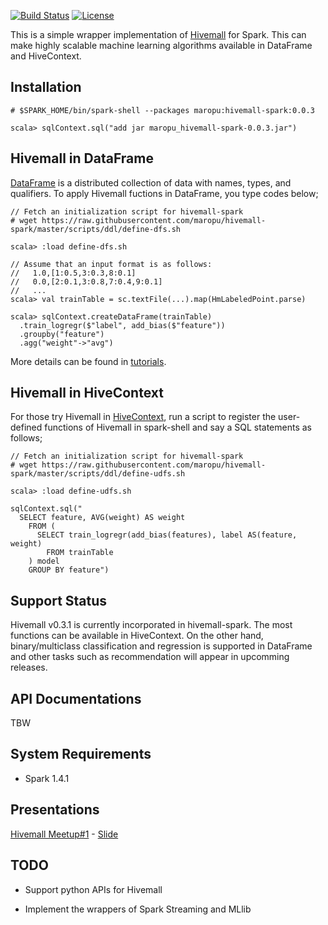 [![Build Status](https://travis-ci.org/maropu/hivemall-spark.svg?branch=master)](https://travis-ci.org/maropu/hivemall-spark)
[![License](http://img.shields.io/:license-Apache_v2-blue.svg)](https://github.com/maropu/hivemall-spark/blob/master/LICENSE)

This is a simple wrapper implementation of [Hivemall](https://github.com/myui/hivemall/) for Spark.
This can make highly scalable machine learning algorithms available in DataFrame and HiveContext.

Installation
--------------------

```
# $SPARK_HOME/bin/spark-shell --packages maropu:hivemall-spark:0.0.3

scala> sqlContext.sql("add jar maropu_hivemall-spark-0.0.3.jar")
```

Hivemall in DataFrame
--------------------
[DataFrame](https://spark.apache.org/docs/latest/sql-programming-guide.html#dataframes) is a distributed collection
of data with names, types, and qualifiers.
To apply Hivemall fuctions in DataFrame, you type codes below;

```
// Fetch an initialization script for hivemall-spark
# wget https://raw.githubusercontent.com/maropu/hivemall-spark/master/scripts/ddl/define-dfs.sh

scala> :load define-dfs.sh

// Assume that an input format is as follows:
//   1.0,[1:0.5,3:0.3,8:0.1]
//   0.0,[2:0.1,3:0.8,7:0.4,9:0.1]
//   ...
scala> val trainTable = sc.textFile(...).map(HmLabeledPoint.parse)

scala> sqlContext.createDataFrame(trainTable)
  .train_logregr($"label", add_bias($"feature"))
  .groupby("feature")
  .agg("weight"->"avg")
```

More details can be found in [tutorials](./tutorials).

Hivemall in HiveContext
--------------------
For those try Hivemall in [HiveContext](https://spark.apache.org/docs/latest/sql-programming-guide.html#hive-tables),
run a script to register the user-defined functions of Hivemall in spark-shell and
say a SQL statements as follows;

```
// Fetch an initialization script for hivemall-spark
# wget https://raw.githubusercontent.com/maropu/hivemall-spark/master/scripts/ddl/define-udfs.sh

scala> :load define-udfs.sh

sqlContext.sql("
  SELECT feature, AVG(weight) AS weight
    FROM (
      SELECT train_logregr(add_bias(features), label AS(feature, weight)
        FROM trainTable
    ) model
    GROUP BY feature")
```

Support Status
--------------------
Hivemall v0.3.1 is currently incorporated in hivemall-spark.
The most functions can be available in HiveContext.
On the other hand, binary/multiclass classification and regression is supported in DataFrame
and other tasks such as recommendation will appear in upcomming releases.

API Documentations
--------------------
TBW

System Requirements
--------------------

* Spark 1.4.1

Presentations
------------
[Hivemall Meetup#1](http://eventdots.jp/event/458208) - [Slide](http://www.slideshare.net/maropu0804/20150512-hivemall-meetup1)

TODO
--------------------

* Support python APIs for Hivemall

* Implement the wrappers of Spark Streaming and MLlib
